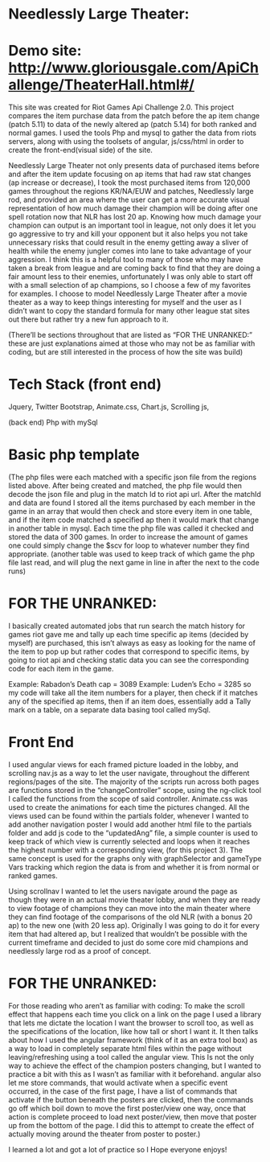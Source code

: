 # Needlessly Large Theater:


# Demo site: http://www.gloriousgale.com/ApiChallenge/TheaterHall.html#/

This site was created for Riot Games Api Challenge 2.0. This project compares the item purchase data from the patch before the ap item change (patch 5.11) to data of the newly altered ap (patch 5.14) for both ranked and normal games. I used the tools Php and mysql to gather the data from riots servers, along with using the toolsets of angular, js/css/html in order to create the front-end(visual side) of the site. 


Needlessly Large Theater not only presents data of purchased items before and after the item update focusing on ap items that had raw stat changes (ap increase or decrease), I took the most purchased items from 120,000 games throughout the regions KR/NA/EUW and patches, Needlessly large rod, and provided an area where the user can get a more accurate visual representation of how much damage their champion will be doing after one spell rotation now that NLR has lost 20 ap. Knowing how much damage your champion can output is an important tool in league, not only does it let you go aggressive to try and kill your opponent but it also helps you not take unnecessary risks that could result in the enemy getting away a sliver of health while the enemy jungler comes into lane to take advantage of your aggression. I think this is a helpful tool to many of those who may have taken a break from league and are coming back to find that they are doing a fair amount less to their enemies, unfortunately I was only able to start off with a small selection of ap champions, so I choose a few of my favorites for examples.
 I choose to model Needlessly Large Theater after a movie theater as a way to keep things interesting for myself and the user as I didn’t want to copy the standard formula for many other league stat sites out there but rather try a new fun approach to it.  

(There’ll be sections throughout that are listed as “FOR THE UNRANKED:” these are just explanations aimed at those who may not be as familiar with coding, but are still interested in the process of how the site was build)


# Tech Stack (front end)
Jquery,
Twitter Bootstrap,
Animate.css,
Chart.js,
Scrolling js,

(back end)
Php with mySql

# Basic php template
(The php files were each matched with a specific json file from the regions listed above. After being created and matched, the php file would then decode the json file and plug in the match Id to riot api url. After the matchId and data are found I stored all the items purchased by each member in the game in an array that would then check and store every item in one table, and if the item code matched a specified ap then it would mark that change in another table in mysql. Each time the php file was called it checked and stored the data of 300 games. In order to increase the amount of games one could simply change the $scv for loop to whatever number they find appropriate. (another table was used to keep track of which game the php file last read, and will plug the next game in line in after the next to the code runs) 

# FOR THE UNRANKED:
I basically created automated jobs that run search the match history for games riot gave me and tally up each time specific ap items (decided by myself) are purchased, this isn’t always as easy as looking for the name of the item to pop up but rather codes that correspond to specific items, by going to riot api and checking static data you can see the corresponding code for each item in the game. 

Example: Rabadon’s Death cap = 3089
Example: Luden’s Echo = 3285 
so my code will take all the item numbers for a player, then check if it matches any of the specified ap items, then if an item does, essentially add a Tally mark on a table, on a separate data basing tool called mySql.



# Front End
I used angular views for each framed picture loaded in the lobby, and scrolling nav.js as a way to let the user navigate, throughout the different regions/pages of the site. The majority of the scripts run across both pages are functions stored in the “changeController” scope, using the ng-click tool I called the functions from the scope of said controller. Animate.css was used to create the animations for each time the pictures changed. All the views used can be found within the partials folder, whenever I wanted to add another navigation poster I would add another html file to the partials folder and add js code to the “updatedAng” file, a simple counter is used to keep track of which view is currently selected and loops when it reaches the highest number with a corresponding view, (for this project 3). The same concept is used for the graphs only with graphSelector and gameType Vars tracking which region the data is from and whether it is from normal or ranked games.

Using scrollnav I wanted to let the users navigate around the page as though they were in an actual movie theater lobby, and when they are ready to view footage of champions they can move into the main theater where they can find footage of the comparisons of the old NLR (with a bonus 20 ap) to the new one (with 20 less ap). Originally I was going to do it for every item that had altered ap, but I realized that wouldn’t be possible with the current timeframe and decided to just do some core mid champions and needlessly large rod as a proof of concept. 
 
 
# FOR THE UNRANKED:
For those reading who aren’t as familiar with coding: To make the scroll effect that happens each time you click on a link on the page I used a library that lets me dictate the location I want the browser to scroll too, as well as the specifications of the location, like how tall or short I want it. It then talks about how I used the angular framework (think of it as an extra tool box) as a way to load in completely separate html files within the page without leaving/refreshing using a tool called the angular view. This Is not the only way to achieve the effect of the champion posters changing, but I wanted to practice a bit with this as I wasn’t as familiar with it beforehand. 
angular also let me store commands, that would activate when a specific event occurred, in the case of the first page, I have a list of commands that activate if the button beneath the posters are clicked, then the commands go off which boil down to move the first poster/view one way, once that action is complete proceed to load next poster/view, then move that poster up from the bottom of the page. I did this to attempt to create the effect of actually moving around the theater from poster to poster.)

I learned a lot and got a lot of practice so I Hope everyone enjoys! 
